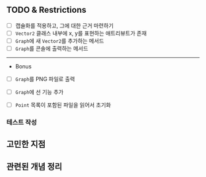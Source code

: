 ## TODO & Restrictions

- [ ] 캡슐화를 적용하고, 그에 대한 근거 마련하기
- [ ] `Vector2` 클래스 내부에 x, y를 표현하는 애트리뷰트가 존재
- [ ] `Graph`에 새 `Vector2`를 추가하는 메서드
- [ ] `Graph`를 콘솔에 출력하는 메서드
---
- Bonus
- [ ] `Graph`를 PNG 파일로 출력
- [ ] `Graph`에 선 기능 추가
- [ ] `Point` 목록이 포함된 파일을 읽어서 초기화


### 테스트 작성


## 고민한 지점

## 관련된 개념 정리